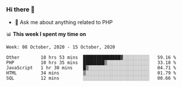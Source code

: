 ### Hi there 👋

<!--
**mustafaculban/mustafaculban** is a ✨ _special_ ✨ repository because its `README.md` (this file) appears on your GitHub profile.

Here are some ideas to get you started:

- 🌱 I’m currently learning ...
- 👯 I’m looking to collaborate on ...
- 🤔 I’m looking for help with ...
- 📫 How to reach me: ...
- 😄 Pronouns: ...
- ⚡ Fun fact: ...

-->
- 💬 Ask me about anything related to PHP


📊 **This week I spent my time on**
<!--START_SECTION:waka-->
```text
Week: 08 October, 2020 - 15 October, 2020

Other        18 hrs 53 mins  ██████████████▓░░░░░░░░░░   59.16 % 
PHP          10 hrs 35 mins  ████████▒░░░░░░░░░░░░░░░░   33.18 % 
JavaScript   1 hr 30 mins    █▒░░░░░░░░░░░░░░░░░░░░░░░   04.71 % 
HTML         34 mins         ▒░░░░░░░░░░░░░░░░░░░░░░░░   01.79 % 
SQL          12 mins         ░░░░░░░░░░░░░░░░░░░░░░░░░   00.66 % 
```
<!--END_SECTION:waka-->

